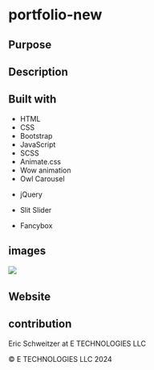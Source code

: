 # portfolio-new

## Purpose



## Description



## Built with

* HTML
* CSS
* Bootstrap
* JavaScript
* SCSS
* Animate.css
* Wow animation
* Owl Carousel

<!-- not sure these are used/ havent checked yet -->
* jQuery

* Slit Slider
* Fancybox 



## images

![](/img)
![]()
![]()
![]()
![]()


## Website
  

## contribution
Eric Schweitzer at E TECHNOLOGIES LLC

&copy; E TECHNOLOGIES LLC 2024


<!-- NOTES -->

<!-- NEED TO DO -->
<!--  might not need all the pages, need plan for what pages are needed  -->
<!-- technologies page? right now in services -->
<!--  use all my pics, make sure that is known on the site -->
<!--  scss....... study-->
<!--  read lecense txt... im not selling it so it should be fine and im going to change all of it $19 to delete bottom created by link in html -->
<!-- convert images if necissary -->


<!--  home, services, and pages,  just shows parts of home page-->
<!--  contact andd appointment just shows form and map-->
<!--  not sure if I will use terms and privacy-->
<!--  404 error page is nice -->
<!--  need web dev images-->
<!--  look into counterup, easing, tempusdominus, and waypoint all in lib folder-->

<!--  DONT THINK i need the team page maybe use it for something else-->
<!--  loading page has spinning cirlce with icon in it, change to etech logo -->


<!--  -->

<!-- SECTIONS -->


<!--  our projects sections will be link to my projects-->
<!--  not sure if i need team members section... what will i change it to?-->

<!-- THINGS DONE AND NEED TO REMEMBER -->
<!-- I changed facts section to technologies  -->
<!-- old color B78D65 changing to #7091E6 in bootstrap.min.css  -->
<!-- changed root colors in scc and added secondary color -->



<!-- <a href="https://www.flaticon.com/free-icons/sql" title="sql icons">Sql icons created by juicy_fish - Flaticon</a> -->
<!-- <a href="https://www.flaticon.com/free-icons/api" title="api icons">Api icons created by Freepik - Flaticon</a> -->
<!-- <a href="https://www.flaticon.com/free-icons/nosql" title="nosql icons">Nosql icons created by orvipixel - Flaticon</a> -->
<!--  <a href="https://www.flaticon.com/free-icons/database" title="database icons">Database icons created by phatplus - Flaticon</a>-->
<!-- <a href="https://www.flaticon.com/free-icons/react" title="react icons">React icons created by Freepik - Flaticon</a> -->
<!-- <a href="https://www.flaticon.com/free-icons/node-js" title="node js icons">Node js icons created by Freepik - Flaticon</a> -->
<!-- <a href="https://www.flaticon.com/free-icons/javascript" title="javascript icons">Javascript icons created by edt.im - Flaticon</a> -->
<!--  <a href="https://www.flaticon.com/free-icons/oriented" title="oriented icons">Oriented icons created by Smashicons - Flaticon</a>-->
<!--  <a href="https://www.flaticon.com/free-icons/programming" title="programming icons">Programming icons created by Ary Prasetyo - Flaticon</a>-->
<!--  <a href="https://www.flaticon.com/free-icons/html" title="html icons">Html icons created by Smartline - Flaticon</a>-->
<!--  <a href="https://www.freepik.com/search">Icon by Freepik</a>-->
<!--  <a href="https://www.freepik.com/search">Icon by Freepik</a>-->
<!--  <a href="https://www.freepik.com/search">Icon by Freepik</a>  -->
<!-- <a href="https://www.freepik.com/search">Icon by Freepik</a>-->
<!--  <a href="https://www.freepik.com/search">Icon by Freepik</a>-->
<!-- <a href="https://www.freepik.com/search">Icon by Freepik</a> -->
